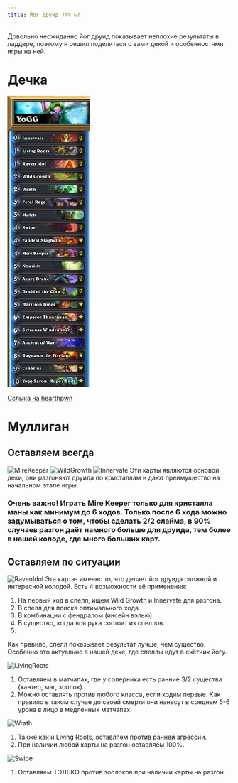 ```yaml
---
title: Йог друид 74% wr
---
```

Довольно неожиданно йог друид показывает неплохие результаты в ладдере, поэтому я решил поделиться с вами декой и особенностями игры на ней.

# Дечка
![YoggDruid](img/ss+(2016-06-09+at+12.35.37).jpg "YoggDruid")

[Сслыка на hearthpwn](http://www.hearthpwn.com/decks/568187-yogg-druid)

# Муллиган

## Оставляем всегда
![MireKeeper](http://media-hearth.cursecdn.com/avatars/289/307/33162.png "MireKeeper")
![WildGrowth](http://media-hearth.cursecdn.com/avatars/147/402/282.png "WildGrowth")
![Innervate](http://media-hearth.cursecdn.com/avatars/148/97/548.png "Innervate")
Эти карты являются основой деки, они разгоняют друида по кристаллам и дают преимущество на начальном этапе игры. 

### Очень важно! Играть Mire Keeper только для кристалла маны как минимум до 6 ходов. Только после 6 хода можно задумываться о том, чтобы сделать 2/2 слайма, в 90% случаев разгон даёт намного больше для друида, тем более в нашей колоде, где много больших карт. 

## Оставляем по ситуации
![RavenIdol](http://media-hearth.cursecdn.com/avatars/272/424/27230.png "RavenIdol")
Эта карта- именно то, что делает йог друида сложной и интересной колодой. 
Есть 4 возможности её применения:
1. На первый ход в спелл, ищем Wild Growth и Innervate для разгона. 
2. В спелл для поиска оптимального хода.
3. В комбинации с фендралом (инсейн вэлью). 
4. В существо, когда вся рука состоит из спеллов.
5. 
Как правило, спелл  показывает результат лучше, чем существо. Особенно это актуально в нашей деке, где спеллы идут в счётчик йогу. 

![LivingRoots](http://media-hearth.cursecdn.com/avatars/252/568/22329.png "LivingRoots")

1. Оставляем в матчапах, где у соперника есть ранние 3/2 существа (хантер, маг, зоолок).
2. Можно оставлять против любого класса, если ходим первые. Как правило в таком случае до своей смерти они нанесут в среднем 5-6 урона в лицо в медленных матчапах.

![Wrath](http://media-hearth.cursecdn.com/avatars/148/21/633.png "Wrath")

1. Также как и Living Roots, оставляем против ранней агрессии. 
2. При наличии любой карты на разгон оставляем 100%.

![Swipe](http://media-hearth.cursecdn.com/avatars/147/399/620.png "Swipe")

1. Оставляем ТОЛЬКО против зоолоков при наличии карты на разгон. 




